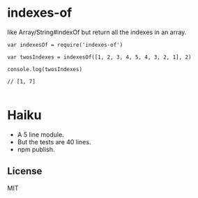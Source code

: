 <h1 id="indexes-of">indexes-of</h1>

<p>like Array/String#indexOf but return all the indexes in an array.</p>

<pre><code class="js">var indexesOf = require('indexes-of')

var twosIndexes = indexesOf([1, 2, 3, 4, 5, 4, 3, 2, 1], 2)

console.log(twosIndexes)

// [1, 7]

</code></pre>

<h1 id="haiku">Haiku</h1>

<ul>
<li>A 5 line module.</li>
<li>But the tests are 40 lines.</li>
<li>npm publish.</li>
</ul>

<h2 id="license">License</h2>

<p>MIT</p>
